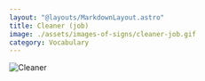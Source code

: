 ```yaml
---
layout: "@layouts/MarkdownLayout.astro"
title: Cleaner (job)
image: ./assets/images-of-signs/cleaner-job.gif
category: Vocabulary
---
```


![Cleaner](@signs/cleaner-job.gif)
